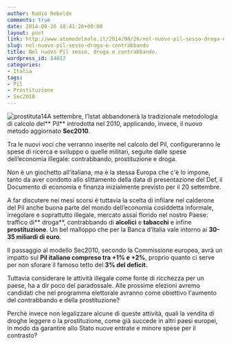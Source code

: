```yaml
---
author: Radio Rebelde
comments: true
date: 2014-08-26 18:41:26+00:00
layout: post
link: http://www.atomodelmale.it/2014/08/26/nel-nuovo-pil-sesso-droga-e-contrabbando/
slug: nel-nuovo-pil-sesso-droga-e-contrabbando
title: Nel nuovo Pil sesso, droga e contrabbando.
wordpress_id: 14817
categories:
- Italia
tags:
- Pil
- Prostituzione
- Sec2010
---
```


![prostituta14](http://www.atomodelmale.it/wp-content/uploads/2014/08/prostituta14-300x225.jpg)A settembre, l’Istat abbandonerà la tradizionale metodologia di calcolo del** Pil** introdotta nel 2010, applicando, invece, il nuovo metodo aggiornato **Sec2010**.

Tra le nuovi voci che verranno inserite nel calcolo del Pil, configureranno le spese di ricerca e sviluppo o quelle militari, seguite dalle spese dell’economia illegale: contrabbando, prostituzione e droga.

Non è un giochetto all’italiana, ma è la stessa Europa che c'è lo impone, tanto da aver condotto allo slittamento della data di presentazione del Def, il Documento di economia e finanza inizialmente previsto per il 20 settembre.

A far discutere nei mesi scorsi è tuttavia la scelta di infilare nel calderone del Pil anche buona parte del mondo dell’economia cosiddetta informale, irregolare e soprattutto illegale, mercato assai florido nel nostro Paese: traffico di** droga**, contrabbando di **alcolici** e **tabacchi** e infine **prostituzione**. Un bel malloppo che per la Banca d’Italia vale intorno ai **30-35 miliardi di euro**.



Il passaggio al modello Sec2010, secondo la Commissione europea, avrà un impatto sul **Pil italiano compreso tra +1% e +2%**, proprio quanto ci serve per non sforare il famoso tetto del **3% del deficit.**

Tuttavia considerare le attività illegale come fonte di ricchezza per un paese, ha a dir poco del paradossale. Alle prossime elezioni avremo candidati che nel programma elettorale avranno come obiettivo l'aumento del contrabbando e della prostituzione?

Perchè invece non legalizzare alcune di queste attività, quali la vendita di droghe leggere o la prostituzione, come già succede in altri paesi europei, in modo da garantire allo Stato nuove entrate e minore spese per il contrasto?
